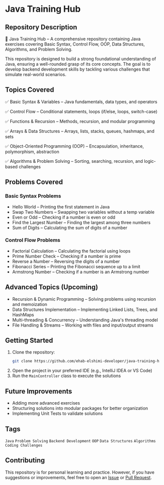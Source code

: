 # Java Training Hub

## Repository Description

🚀 Java Training Hub – A comprehensive repository containing Java exercises covering Basic Syntax, Control Flow, OOP, Data Structures, Algorithms, and Problem Solving.

This repository is designed to build a strong foundational understanding of Java, ensuring a well-rounded grasp of its core concepts. The goal is to develop backend development skills by tackling various challenges that simulate real-world scenarios.

## Topics Covered

✅ Basic Syntax & Variables – Java fundamentals, data types, and operators

✅ Control Flow – Conditional statements, loops (if/else, loops, switch-case)

✅ Functions & Recursion – Methods, recursion, and modular programming

✅ Arrays & Data Structures – Arrays, lists, stacks, queues, hashmaps, and sets

✅ Object-Oriented Programming (OOP) – Encapsulation, inheritance, polymorphism, abstraction

✅ Algorithms & Problem Solving – Sorting, searching, recursion, and logic-based challenges

## Problems Covered

### Basic Syntax Problems

* Hello World – Printing the first statement in Java
* Swap Two Numbers – Swapping two variables without a temp variable
* Even or Odd – Checking if a number is even or odd
* Find the Largest Number – Finding the largest among three numbers
* Sum of Digits – Calculating the sum of digits of a number

### Control Flow Problems

* Factorial Calculation – Calculating the factorial using loops
* Prime Number Check – Checking if a number is prime
* Reverse a Number – Reversing the digits of a number
* Fibonacci Series – Printing the Fibonacci sequence up to a limit
* Armstrong Number – Checking if a number is an Armstrong number

## Advanced Topics (Upcoming)

* Recursion & Dynamic Programming – Solving problems using recursion and memoization
* Data Structures Implementation – Implementing Linked Lists, Trees, and HashMaps
* Multi-threading & Concurrency – Understanding Java's threading model
* File Handling & Streams – Working with files and input/output streams

## Getting Started

1.  Clone the repository:
    ```bash
    git clone https://github.com/ehab-elshimi-developer/java-training-hub.git
    ```
2.  Open the project in your preferred IDE (e.g., IntelliJ IDEA or VS Code)
3.  Run the `MainController` class to execute the solutions

## Future Improvements

* Adding more advanced exercises
* Structuring solutions into modular packages for better organization
* Implementing Unit Tests to validate solutions

## Tags

`Java` `Problem Solving` `Backend Development` `OOP` `Data Structures` `Algorithms` `Coding Challenges`

## Contributing

This repository is for personal learning and practice. However, if you have suggestions or improvements, feel free to open an [Issue](https://github.com/YOUR_USERNAME/java-training-hub/issues) or [Pull Request](https://github.com/YOUR_USERNAME/java-training-hub/pulls).
```
